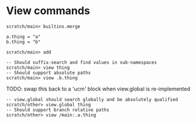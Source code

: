 # View commands

```ucm:hide
scratch/main> builtins.merge
```

```unison:hide
a.thing = "a"
b.thing = "b"
```

```ucm:hide
scratch/main> add
```

```ucm
-- Should suffix-search and find values in sub-namespaces
scratch/main> view thing
-- Should support absolute paths
scratch/main> view .b.thing
```


TODO: swap this back to a 'ucm' block when view.global is re-implemented

```
-- view.global should search globally and be absolutely qualified
scratch/other> view.global thing
-- Should support branch relative paths
scratch/other> view /main:.a.thing
```
